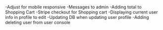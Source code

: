 -Adjust for mobile responsive
-Messages to admin
-Adding total to Shopping Cart
-Stripe checkout for Shopping cart
-Displaying current user info in profile to edit
-Updating DB when updating user profile
-Adding deleting user from user console
